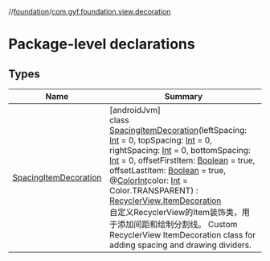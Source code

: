 //[foundation](../../index.md)/[com.gyf.foundation.view.decoration](index.md)

# Package-level declarations

## Types

| Name | Summary |
|---|---|
| [SpacingItemDecoration](-spacing-item-decoration/index.md) | [androidJvm]<br>class [SpacingItemDecoration](-spacing-item-decoration/index.md)(leftSpacing: [Int](https://kotlinlang.org/api/core/kotlin-stdlib/kotlin/-int/index.html) = 0, topSpacing: [Int](https://kotlinlang.org/api/core/kotlin-stdlib/kotlin/-int/index.html) = 0, rightSpacing: [Int](https://kotlinlang.org/api/core/kotlin-stdlib/kotlin/-int/index.html) = 0, bottomSpacing: [Int](https://kotlinlang.org/api/core/kotlin-stdlib/kotlin/-int/index.html) = 0, offsetFirstItem: [Boolean](https://kotlinlang.org/api/core/kotlin-stdlib/kotlin/-boolean/index.html) = true, offsetLastItem: [Boolean](https://kotlinlang.org/api/core/kotlin-stdlib/kotlin/-boolean/index.html) = true, @[ColorInt](https://developer.android.com/reference/kotlin/androidx/annotation/ColorInt.html)color: [Int](https://kotlinlang.org/api/core/kotlin-stdlib/kotlin/-int/index.html) = Color.TRANSPARENT) : [RecyclerView.ItemDecoration](https://developer.android.com/reference/kotlin/androidx/recyclerview/widget/RecyclerView.ItemDecoration.html)<br>自定义RecyclerView的Item装饰类，用于添加间距和绘制分割线。 Custom RecyclerView ItemDecoration class for adding spacing and drawing dividers. |